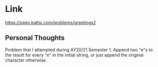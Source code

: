 # Link

https://open.kattis.com/problems/greetings2

## Personal Thoughts

Problem that I attempted during AY20/21 Semester 1. Append two "e"s to the result for every "e" in the initial string, or just append the original character otherwise.

